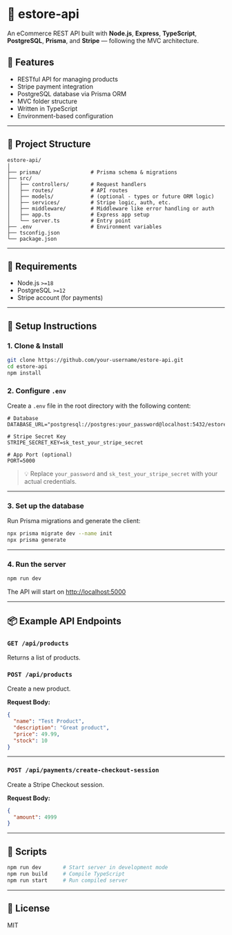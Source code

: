 # 🛒 estore-api

An eCommerce REST API built with **Node.js**, **Express**, **TypeScript**, **PostgreSQL**, **Prisma**, and **Stripe** — following the MVC architecture.

## 🚀 Features

- RESTful API for managing products
- Stripe payment integration
- PostgreSQL database via Prisma ORM
- MVC folder structure
- Written in TypeScript
- Environment-based configuration

---

## 📁 Project Structure

```
estore-api/
│
├── prisma/                # Prisma schema & migrations
├── src/
│   ├── controllers/       # Request handlers
│   ├── routes/            # API routes
│   ├── models/            # (optional - types or future ORM logic)
│   ├── services/          # Stripe logic, auth, etc.
│   ├── middleware/        # Middleware like error handling or auth
│   ├── app.ts             # Express app setup
│   └── server.ts          # Entry point
├── .env                   # Environment variables
├── tsconfig.json
└── package.json
```

---

## 🧪 Requirements

- Node.js `>=18`
- PostgreSQL `>=12`
- Stripe account (for payments)

---

## 🔧 Setup Instructions

### 1. Clone & Install

```bash
git clone https://github.com/your-username/estore-api.git
cd estore-api
npm install
```

### 2. Configure `.env`

Create a `.env` file in the root directory with the following content:

```env
# Database
DATABASE_URL="postgresql://postgres:your_password@localhost:5432/estore_api_db"

# Stripe Secret Key
STRIPE_SECRET_KEY=sk_test_your_stripe_secret

# App Port (optional)
PORT=5000
```

> 💡 Replace `your_password` and `sk_test_your_stripe_secret` with your actual credentials.

---

### 3. Set up the database

Run Prisma migrations and generate the client:

```bash
npx prisma migrate dev --name init
npx prisma generate
```

---

### 4. Run the server

```bash
npm run dev
```

The API will start on [http://localhost:5000](http://localhost:5000)

---

## 📦 Example API Endpoints

### `GET /api/products`

Returns a list of products.

### `POST /api/products`

Create a new product.

**Request Body:**
```json
{
  "name": "Test Product",
  "description": "Great product",
  "price": 49.99,
  "stock": 10
}
```

---

### `POST /api/payments/create-checkout-session`

Create a Stripe Checkout session.

**Request Body:**
```json
{
  "amount": 4999
}
```

---

## 🧰 Scripts

```bash
npm run dev       # Start server in development mode
npm run build     # Compile TypeScript
npm run start     # Run compiled server
```

---

## 📘 License

MIT